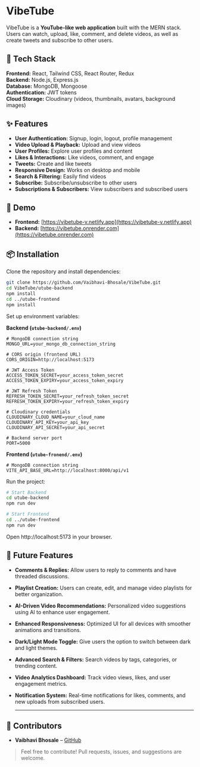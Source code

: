  # VibeTube

VibeTube is a **YouTube-like web application** built with the MERN stack. Users can watch, upload, like, comment, and delete videos, as well as create tweets and subscribe to other users.

## 🚀 Tech Stack

**Frontend:** React, Tailwind CSS, React Router, Redux  
**Backend:** Node.js, Express.js  
**Database:** MongoDB, Mongoose  
**Authentication:** JWT tokens  
**Cloud Storage:** Cloudinary (videos, thumbnails, avatars, background images)

## ✨ Features

- **User Authentication:** Signup, login, logout, profile management  
- **Video Upload & Playback:** Upload and view videos  
- **User Profiles:** Explore user profiles and content  
- **Likes & Interactions:** Like videos, comment, and engage  
- **Tweets:** Create and like tweets  
- **Responsive Design:** Works on desktop and mobile  
- **Search & Filtering:** Easily find videos  
- **Subscribe:** Subscribe/unsubscribe to other users  
- **Subscriptions & Subscribers:** View subscribers and subscribed users  

## 🎯 Demo

- **Frontend:** [https://vibetube-v.netlify.app](https://vibetube-v.netlify.app)  
- **Backend:** [https://vibetube.onrender.com](https://vibetube.onrender.com)  

## 📦 Installation

Clone the repository and install dependencies:

```bash
git clone https://github.com/Vaibhavi-Bhosale/VibeTube.git
cd VibeTube/utube-backend
npm install
cd ../utube-frontend
npm install

```

Set up environment variables:

**Backend (`utube-backend/.env`)**

```env
# MongoDB connection string
MONGO_URL=your_mongo_db_connection_string

# CORS origin (frontend URL)
CORS_ORIGIN=http://localhost:5173

# JWT Access Token
ACCESS_TOKEN_SECRET=your_access_token_secret
ACCESS_TOKEN_EXPIRY=your_access_token_expiry

# JWT Refresh Token
REFRESH_TOKEN_SECRET=your_refresh_token_secret
REFRESH_TOKEN_EXPIRY=your_refresh_token_expiry

# Cloudinary credentials
CLOUDINARY_CLOUD_NAME=your_cloud_name
CLOUDINARY_API_KEY=your_api_key
CLOUDINARY_API_SECRET=your_api_secret

# Backend server port
PORT=5000
```
**Frontend (`utube-fronend/.env`)**

```env
# MongoDB connection string
VITE_API_BASE_URL=http://localhost:8000/api/v1

```

Run the project:

```bash
# Start Backend
cd utube-backend
npm run dev

# Start Frontend
cd ../utube-frontend
npm run dev
```
Open http://localhost:5173 in your browser.


## 🔮 Future Features

- **Comments & Replies:** Allow users to reply to comments and have threaded discussions.  
- **Playlist Creation:** Users can create, edit, and manage video playlists for better organization.  
- **AI-Driven Video Recommendations:** Personalized video suggestions using AI to enhance user engagement.  
- **Enhanced Responsiveness:** Optimized UI for all devices with smoother animations and transitions.  
- **Dark/Light Mode Toggle:** Give users the option to switch between dark and light themes.  
- **Advanced Search & Filters:** Search videos by tags, categories, or trending content.  
- **Video Analytics Dashboard:** Track video views, likes, and user engagement metrics.  
- **Notification System:** Real-time notifications for likes, comments, and new uploads from subscribed users.

  ---

## 🤝 Contributors

- **Vaibhavi Bhosale** – [GitHub](https://github.com/Vaibhavi-Bhosale)

> Feel free to contribute! Pull requests, issues, and suggestions are welcome.

